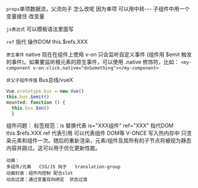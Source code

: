 `props`单项数据流，父流向子    怎么改呢  因为单项 可以用中转--- 子组件中用一个变量接住  改变量


`js表达式` 可以模板语法里面写

`ref` 指代   操作DOM  this.$refs.XXX

`原生事件`  native
现在在组件上使用 v-on 只会监听自定义事件 (组件用 $emit 触发的事件)。如果要监听根元素的原生事件，可以使用 .native 修饰符，比如：
``<my-component v-on:click.native="doSomething"></my-component>``

`非父子组件传值`  Bus总线/vueX
```js
Vue.prototype.bus = new Vue()
this.bus.$emit()
mounted: function () {
  this.bus.$on()
  }
```
组件问题：
  标签规范：is 替换代表 is="XXX组件"
  ref="XXX" 指代DOM this.$refs.XXX  ref  代表引用 可以代表组件 DOM等
V-ONCE 写入热内存中 只渲染元素和组件一次。随后的重新渲染，元素/组件及其所有的子节点将被视为静态内容并跳过。这可以用于优化更新性能。

```
动画：
多组件/元素   CSS/JS 钩子   translation-group
动画封装：组件内控制 配合slot
动态过渡：通过变量双向绑定  状态过渡
```
```

```

